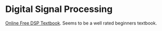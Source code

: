 # Digital Signal Processing

[Online Free DSP Textbook](http://www.dspguide.com). Seems to be a well rated beginners textbook.
